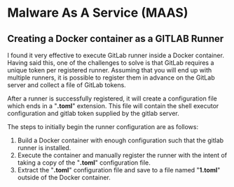 # Malware As A Service (MAAS)

## Creating a Docker container as a GITLAB Runner

I found it very effective to execute GitLab runner inside a Docker container.
Having said this, one of the challenges to solve is that GitLab requires a unique token
per registered runner. Assuming that you will end up with multiple runners, it is
possible to register them in advance on the GitLab server and collect a file
of GitLab tokens.

After a runner is successfully registered, it will create a configuration file
which ends in a "**.toml**" extension. This file will contain the shell executor
configuration and gitlab token supplied by the gitlab server.

The steps to initially begin the runner configuration are as follows:
1. Build a Docker container with enough configuration such that the gitlab runner is installed.
2. Execute the container and manually register the runner with the intent of taking a copy of the "**.toml**" configuration file.
3. Extract the "**.toml**" configuration file and save to a file named "**1.toml**" outside of the Docker container.

